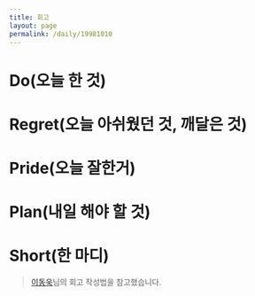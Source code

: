 ```yaml
---
title: 회고
layout: page
permalink: /daily/19981010
---
```


# Do(오늘 한 것)

# Regret(오늘 아쉬웠던 것, 깨달은 것)

# Pride(오늘 잘한거)

# Plan(내일 해야 할 것)

# Short(한 마디)


> [이동욱](https://dongwooklee96.github.io/)님의 회고 작성법을 참고했습니다.